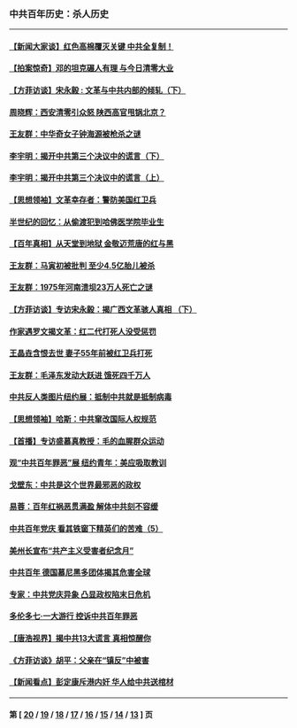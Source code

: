 ### 中共百年历史：杀人历史
---
#### [【新闻大家谈】红色高棉覆灭关键 中共全复制！](../../pages/nf1176106/n13850222.md?10240430) 
#### [【拍案惊奇】邓的坦克碾人有理 与今日清零大业](../../pages/nf1176106/n13729574.md?10240430) 
#### [【方菲访谈】宋永毅 : 文革与中共内部的倾轧（下）](../../pages/nf1176106/n13486836.md?10240430) 
#### [周晓辉：西安清零引众怒 陕西高官甩锅北京？](../../pages/nf1176106/n13484627.md?10240430) 
#### [王友群：中华奇女子钟海源被枪杀之谜](../../pages/nf1176106/n13430555.md?10240430) 
#### [李宇明：揭开中共第三个决议中的谎言（下）](../../pages/nf1176106/n13389389.md?10240430) 
#### [李宇明：揭开中共第三个决议中的谎言（上）](../../pages/nf1176106/n13388697.md?10240430) 
#### [【思想领袖】文革幸存者：警防美国红卫兵](../../pages/nf1176106/n13339289.md?10240430) 
#### [半世纪的回忆：从偷渡犯到哈佛医学院毕业生](../../pages/nf1176106/n13345328.md?10240430) 
#### [【百年真相】从天堂到地狱 金敬迈荒唐的红与黑](../../pages/nf1176106/n13336995.md?10240430) 
#### [王友群：马寅初被批判 至少4.5亿胎儿被杀](../../pages/nf1176106/n13260313.md?10240430) 
#### [王友群：1975年河南溃坝23万人死亡之谜](../../pages/nf1176106/n13231576.md?10240430) 
#### [【方菲访谈】专访宋永毅：揭广西文革骇人真相 （下）](../../pages/nf1176106/n13209074.md?10240430) 
#### [作家遇罗文揭文革：红二代打死人没受惩罚](../../pages/nf1176106/n13205254.md?10240430) 
#### [王晶垚含恨去世 妻子55年前被红卫兵打死](../../pages/nf1176106/n13203590.md?10240430) 
#### [王友群：毛泽东发动大跃进 饿死四千万人](../../pages/nf1176106/n13177158.md?10240430) 
#### [中共反人类图片纽约展：抵制中共就是抵制病毒](../../pages/nf1176106/n13115371.md?10240430) 
#### [【思想领袖】哈斯：中共窜改国际人权规范](../../pages/nf1176106/n13053647.md?10240430) 
#### [【首播】专访盛慕真教授：毛的血腥群众运动](../../pages/nf1176106/n13091782.md?10240430) 
#### [观“中共百年罪恶”展 纽约青年：美应吸取教训](../../pages/nf1176106/n13085246.md?10240430) 
#### [戈壁东：中共是这个世界最邪恶的政权](../../pages/nf1176106/n13085641.md?10240430) 
#### [易蓉：百年红祸恶贯满盈 解体中共刻不容缓](../../pages/nf1176106/n13084455.md?10240430) 
#### [中共百年党庆 看其铁窗下精英们的苦难（5）](../../pages/nf1176106/n13076766.md?10240430) 
#### [美州长宣布“共产主义受害者纪念月”](../../pages/nf1176106/n13074024.md?10240430) 
#### [中共百年 德国慕尼黑多团体揭其危害全球](../../pages/nf1176106/n13068873.md?10240430) 
#### [专家：中共党庆异象 凸显政权陷末日危机](../../pages/nf1176106/n13067084.md?10240430) 
#### [多伦多七·一大游行 控诉中共百年罪恶](../../pages/nf1176106/n13062043.md?10240430) 
#### [【唐浩视界】揭中共13大谎言 真相惊醒你](../../pages/nf1176106/n13065208.md?10240430) 
#### [《方菲访谈》胡平：父亲在“镇反”中被害](../../pages/nf1176106/n13064114.md?10240430) 
#### [【新闻看点】彭定康斥港内奸 华人给中共送棺材](../../pages/nf1176106/n13064230.md?10240430) 

---
#### 第 [ [20](./20.md?10240430) / [19](./19.md?10240430) / [18](./18.md?10240430) / [17](./17.md?10240430) / [16](./16.md?10240430) / [15](./15.md?10240430) / [14](./14.md?10240430) / [13](./13.md?10240430) ] 页
